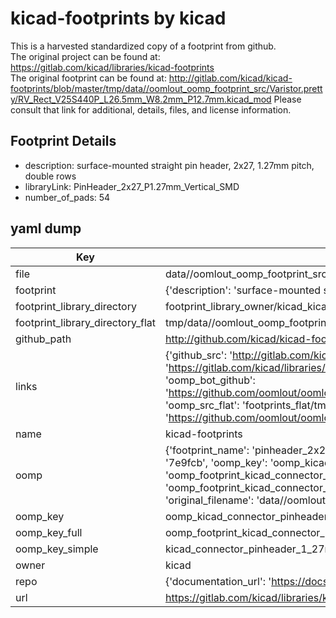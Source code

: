 # kicad-footprints by kicad  
This is a harvested standardized copy of a footprint from github.  
The original project can be found at:  
https://gitlab.com/kicad/libraries/kicad-footprints  
The original footprint can be found at:
http://gitlab.com/kicad/kicad-footprints/blob/master/tmp/data//oomlout_oomp_footprint_src/Varistor.pretty/RV_Rect_V25S440P_L26.5mm_W8.2mm_P12.7mm.kicad_mod
Please consult that link for additional, details, files, and license information.  
## Footprint Details
* description: surface-mounted straight pin header, 2x27, 1.27mm pitch, double rows  
* libraryLink: PinHeader_2x27_P1.27mm_Vertical_SMD  
* number_of_pads: 54  
## yaml dump  
| Key | Value |  
| --- | --- |  
| file | data//oomlout_oomp_footprint_src/kicad-footprints/Connector_PinHeader_1.27mm.pretty/PinHeader_2x27_P1.27mm_Vertical_SMD.kicad_mod |  
| footprint | {'description': 'surface-mounted straight pin header, 2x27, 1.27mm pitch, double rows', 'libraryLink': 'PinHeader_2x27_P1.27mm_Vertical_SMD', 'number_of_pads': 54} |  
| footprint_library_directory | footprint_library_owner/kicad_kicad-footprints/ |  
| footprint_library_directory_flat | tmp/data//oomlout_oomp_footprint_src/footprints_flat/kicad_connector_pinheader_1_27mm_pinheader_2x27_p1_27mm_vertical_smd/working |  
| github_path | http://github.com/kicad/kicad-footprints/blob/master/tmp/data//oomlout_oomp_footprint_src/Connector_PinHeader_1.27mm.pretty/PinHeader_2x27_P1.27mm_Vertical_SMD.kicad_mod |  
| links | {'github_src': 'http://gitlab.com/kicad/kicad-footprints/blob/master/tmp/data//oomlout_oomp_footprint_src/Varistor.pretty/RV_Rect_V25S440P_L26.5mm_W8.2mm_P12.7mm.kicad_mod', 'github_src_repo': 'https://gitlab.com/kicad/libraries/kicad-footprints', 'oomp_bot': 'tmp/data//oomlout_oomp_footprint_src/footprints/kicad_connector_pinheader_1_27mm_pinheader_2x27_p1_27mm_vertical_smd/working', 'oomp_bot_github': 'https://github.com/oomlout/oomlout_oomp_footprint_bot/tree/main/tmp/data//oomlout_oomp_footprint_src/footprints/kicad_connector_pinheader_1_27mm_pinheader_2x27_p1_27mm_vertical_smd/working', 'oomp_src_flat': 'footprints_flat/tmp/data//oomlout_oomp_footprint_src/footprints_flat/kicad_connector_pinheader_1_27mm_pinheader_2x27_p1_27mm_vertical_smd/working', 'oomp_src_flat_github': 'https://github.com/oomlout/oomlout_oomp_footprint_src/tree/main/tmp/data//oomlout_oomp_footprint_src/footprints_flat/kicad_connector_pinheader_1_27mm_pinheader_2x27_p1_27mm_vertical_smd/working'} |  
| name | kicad-footprints |  
| oomp | {'footprint_name': 'pinheader_2x27_p1_27mm_vertical_smd', 'library_name': 'connector_pinheader_1_27mm', 'md5': '7e9fcbbaeb9cfd38a919cc2ea784d7d2', 'md5_10': '7e9fcbbaeb', 'md5_5': '7e9fc', 'md5_6': '7e9fcb', 'oomp_key': 'oomp_kicad_connector_pinheader_1_27mm_pinheader_2x27_p1_27mm_vertical_smd', 'oomp_key_extra': 'oomp_footprint_kicad_connector_pinheader_1_27mm_pinheader_2x27_p1_27mm_vertical_smd', 'oomp_key_full': 'oomp_footprint_kicad_connector_pinheader_1_27mm_pinheader_2x27_p1_27mm_vertical_smd_7e9fcb', 'oomp_key_simple': 'kicad_connector_pinheader_1_27mm_pinheader_2x27_p1_27mm_vertical_smd', 'original_filename': 'data//oomlout_oomp_footprint_src/kicad-footprints/Connector_PinHeader_1.27mm.pretty/PinHeader_2x27_P1.27mm_Vertical_SMD.kicad_mod', 'owner_name': 'kicad'} |  
| oomp_key | oomp_kicad_connector_pinheader_1_27mm_pinheader_2x27_p1_27mm_vertical_smd |  
| oomp_key_full | oomp_footprint_kicad_connector_pinheader_1_27mm_pinheader_2x27_p1_27mm_vertical_smd |  
| oomp_key_simple | kicad_connector_pinheader_1_27mm_pinheader_2x27_p1_27mm_vertical_smd |  
| owner | kicad |  
| repo | {'documentation_url': 'https://docs.github.com/rest/repos/repos#get-a-repository', 'message': 'Not Found'} |  
| url | https://gitlab.com/kicad/libraries/kicad-footprints |  

